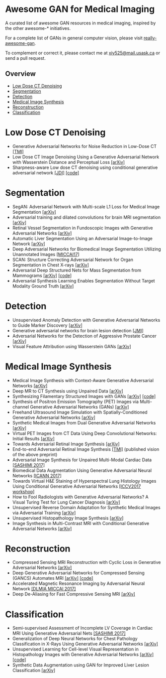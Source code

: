 # Awesome GAN for Medical Imaging
A curated list of awesome GAN resources in medical imaging, inspired by the other awesome-* initiatives.

For a complete list of GANs in general computer vision, please visit [really-awesome-gan](https://github.com/nightrome/really-awesome-gan).

To complement or correct it, please contact me at xiy525@mail.usask.ca or send a pull request.

## Overview
- [Low Dose CT Denoising](#low-dose-ct-denoising)
- [Segmentation](#segmentation)
- [Detection](#detection)
- [Medical Image Synthesis](#medical-image-synthesis)
- [Reconstruction](#reconstruction)
- [Classification](#classification)

# Low Dose CT Denoising
- Generative Adversarial Networks for Noise Reduction in Low-Dose CT [[TMI]](http://ieeexplore.ieee.org/document/7934380/)
- Low Dose CT Image Denoising Using a Generative Adversarial Network with Wasserstein Distance and Perceptual Loss [[arXiv]](https://arxiv.org/abs/1708.00961)
- Sharpness-aware Low dose CT denoising using conditional generative adversarial network [[JDI]](https://link.springer.com/article/10.1007/s10278-018-0056-0) [[code]](https://github.com/xinario/SAGAN)


# Segmentation
- SegAN: Adversarial Network with Multi-scale L1 Loss for Medical Image Segmentation [[arXiv]](https://arxiv.org/abs/1706.01805)
- Adversarial training and dilated convolutions for brain MRI segmentation [[arXiv]](https://arxiv.org/abs/1707.03195)
- Retinal Vessel Segmentation in Fundoscopic Images with Generative Adversarial Networks [[arXiv]](https://arxiv.org/abs/1706.09318)
- Automatic Liver Segmentation Using an Adversarial Image-to-Image Network [[arXiv]](https://arxiv.org/abs/1707.08037)
- Deep Adversarial Networks for Biomedical Image Segmentation Utilizing Unannotated Images [[MICCAI17]](https://link.springer.com/chapter/10.1007/978-3-319-66179-7_47)
- SCAN: Structure Correcting Adversarial Network for Organ Segmentation in Chest X-rays [[arXiv]](https://arxiv.org/abs/1703.08770)
- Adversarial Deep Structured Nets for Mass Segmentation from Mammograms [[arXiv]](https://arxiv.org/abs/1710.09288) [[code]](https://github.com/wentaozhu/adversarial-deep-structural-networks)
- Adversarial Synthesis Learning Enables Segmentation Without Target Modality Ground Truth [[arXiv]](https://arxiv.org/abs/1712.07695)

# Detection
- Unsupervised Anomaly Detection with Generative Adversarial Networks to Guide Marker Discovery [[arXiv]](https://arxiv.org/abs/1703.05921)
- Generative adversarial networks for brain lesion detection [[JMI]](https://www.spiedigitallibrary.org/conference-proceedings-of-spie/10133/1/Generative-adversarial-networks-for-brain-lesion-detection/10.1117/12.2254487.short)
- Adversarial Networks for the Detection of Aggressive Prostate Cancer [[arXiv]](https://arxiv.org/abs/1702.08014)
- Visual Feature Attribution using Wasserstein GANs [[arXiv]](https://arxiv.org/abs/1711.08998)

# Medical Image Synthesis
- Medical Image Synthesis with Context-Aware Generative Adversarial Networks [[arXiv]](https://arxiv.org/abs/1612.05362)
- Deep MR to CT Synthesis using Unpaired Data [[arXiv]](https://arxiv.org/abs/1708.01155)
- Synthesizing Filamentary Structured Images with GANs [[arXiv]](https://arxiv.org/abs/1706.02185) [[code]](https://web.bii.a-star.edu.sg/archive/machine_learning/Projects/filaStructObjs/Synthesis/downloads.html)
- Synthesis of Positron Emission Tomography (PET) Images via Multi-channel Generative Adversarial Networks (GANs) [[arXiv]](https://arxiv.org/abs/1707.09747)
- Freehand Ultrasound Image Simulation with Spatially-Conditioned Generative Adversarial Networks [[arXiv]](https://arxiv.org/abs/1707.05392)
- Synthetic Medical Images from Dual Generative Adversarial Networks [[arXiv]](https://arxiv.org/abs/1709.01872)
- Virtual PET Images from CT Data Using Deep Convolutional Networks: Initial Results [[arXiv]](https://arxiv.org/abs/1707.09585)
- Towards Adversarial Retinal Image Synthesis [[arXiv]](https://arxiv.org/abs/1701.08974)
- End-to-end Adversarial Retinal Image Synthesis [[TMI]](http://ieeexplore.ieee.org/abstract/document/8055572/) (published vision of the above preprint)
- Adversarial Image Synthesis for Unpaired Multi-Modal Cardiac Data [[SASHIMI 2017]](https://link.springer.com/chapter/10.1007/978-3-319-68127-6_1)
- Biomedical Data Augmentation Using Generative Adversarial Neural Networks [[ICANN 2017]](https://link.springer.com/chapter/10.1007/978-3-319-68612-7_71)
- Towards Virtual H&E Staining of Hyperspectral Lung Histology Images Using Conditional Generative Adversarial Networks [[ICCV2017 workshop]](http://openaccess.thecvf.com/content_ICCV_2017_workshops/papers/w1/Bayramoglu_Towards_Virtual_HE_ICCV_2017_paper.pdf)
- How to Fool Radiologists with Generative Adversarial Networks? A Visual Turing Test for Lung Cancer Diagnosis [[arXiv]](https://arxiv.org/abs/1710.09762)
- Unsupervised Reverse Domain Adaptation for Synthetic Medical Images via Adversarial Training [[arXiv]](https://arxiv.org/abs/1711.06606)
- Unsupervised Histopathology Image Synthesis [[arXiv]](https://arxiv.org/abs/1712.05021)
- Image Synthesis in Multi-Contrast MRI with Conditional Generative Adversarial Networks [[arXiv]](https://arxiv.org/abs/1802.01221)

# Reconstruction
- Compressed Sensing MRI Reconstruction with Cyclic Loss in Generative Adversarial Networks [[arXiv]](https://arxiv.org/abs/1709.00753)
- Deep Generative Adversarial Networks for Compressed Sensing (GANCS) Automates MRI [[arXiv]](https://arxiv.org/abs/1706.00051) [[code]](https://github.com/gongenhao/GANCS)
- Accelerated Magnetic Resonance Imaging by Adversarial Neural Network [[DLMIA MICCAI 2017]](https://link.springer.com/chapter/10.1007/978-3-319-67558-9_4)
- Deep De-Aliasing for Fast Compressive Sensing MRI [[arXiv]](https://arxiv.org/abs/1705.07137)

# Classification
- Semi-supervised Assessment of Incomplete LV Coverage in Cardiac MRI Using Generative Adversarial Nets [[SASHIMI 2017]](https://link.springer.com/chapter/10.1007/978-3-319-68127-6_7)
- Generalization of Deep Neural Networks for Chest Pathology Classification in X-Rays Using Generative Adversarial Networks [[arXiv]](https://arxiv.org/abs/1712.01636)
- Unsupervised Learning for Cell-level Visual Representation in Histopathology Images with Generative Adversarial Networks [[arXiv]](https://arxiv.org/abs/1711.11317) [[code]](https://github.com/hbkunn/nu_gan)
- Synthetic Data Augmentation using GAN for Improved Liver Lesion Classification [[arXiv]](https://arxiv.org/abs/1801.02385)


